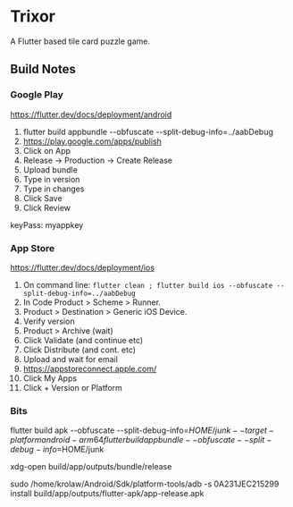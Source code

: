# Trixor

A Flutter based tile card puzzle game.

## Build Notes

### Google Play

https://flutter.dev/docs/deployment/android

1. flutter build appbundle --obfuscate --split-debug-info=../aabDebug
1. https://play.google.com/apps/publish
1. Click on App
1. Release -> Production -> Create Release
1. Upload bundle
1. Type in version
1. Type in changes
1. Click Save
1. Click Review

keyPass: myappkey

### App Store

https://flutter.dev/docs/deployment/ios

1. On command line: `flutter clean ; flutter build ios --obfuscate --split-debug-info=../aabDebug`
1. In Code Product > Scheme > Runner.
1. Product > Destination > Generic iOS Device.
1. Verify version
1. Product > Archive (wait)
1. Click Validate (and continue etc)
1. Click Distribute (and cont. etc)
1. Upload and wait for email
1. https://appstoreconnect.apple.com/
1. Click My Apps
1. Click + Version or Platform

### Bits

flutter build apk --obfuscate --split-debug-info=$HOME/junk --target-platform android-arm64
flutter build appbundle --obfuscate --split-debug-info=$HOME/junk

xdg-open build/app/outputs/bundle/release


sudo /home/krolaw/Android/Sdk/platform-tools/adb -s 0A231JEC215299 install build/app/outputs/flutter-apk/app-release.apk
